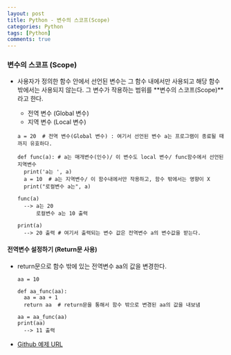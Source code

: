 ```yaml
---
layout: post
title: Python - 변수의 스코프(Scope)
categories: Python
tags: [Python]
comments: true
---
```




### 변수의 스코프 (Scope)

- 사용자가 정의한 함수 안에서 선언된 변수는 그 함수 내에서만 사용되고 해당 함수 밖에서는 사용되지 않는다. 그 변수가 작용하는 범위를 **변수의 스코프(Scope)**라고 한다.

  - 전역 변수 (Global 변수)
  - 지역 변수 (Local 변수)

  ```
  a = 20  # 전역 변수(Global 변수) : 여기서 선언된 변수 a는 프로그램이 종료될 때까지 유효하다.

  def func(a): # a는 매개변수(인수)/ 이 변수도 local 변수/ func함수에서 선언된 지역변수
  	print('a는 ', a)
  	a = 10  # a는 지역변수/ 이 함수내에서만 작용하고, 함수 밖에서는 영향이 X
  	print("로컬변수 a는", a)

  func(a)
  	--> a는 20
  		로컬변수 a는 10 출력

  print(a)
  	--> 20 출력 # 여기서 출력되는 변수 값은 전역변수 a의 변수값을 받는다.
  ```



#### 전역변수 설정하기  (Return문 사용)

- return문으로 함수 밖에 있는 전역변수 aa의 값을 변경한다. 

  ```
  aa = 10

  def aa_func(aa):
  	aa = aa + 1
  	return aa  # return문을 통해서 함수 밖으로 변경된 aa의 값을 내보냄

  aa = aa_func(aa)
  print(aa)
  	--> 11 출력
  ```




- [Github 예제 URL](https://github.com/DongmeeKim/Python-Study/blob/master/fucntion/scope.py)

